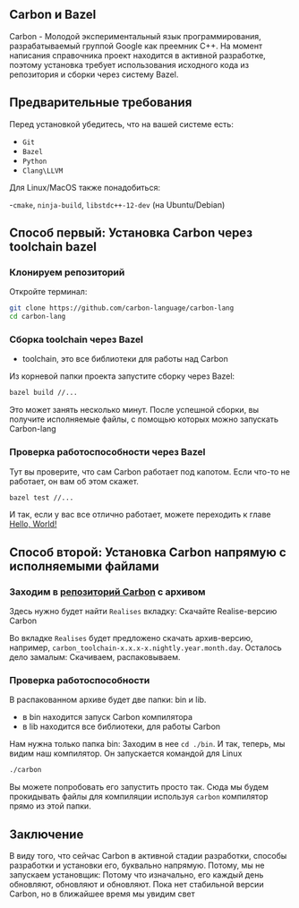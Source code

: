 ## Carbon и Bazel

Carbon - Молодой экспериментальный язык программирования, 
разрабатываемый группой Google как преемник C++. На момент 
написания справочника проект находится в активной разработке, поэтому
установка требует использования исходного кода из репозитория
и сборки через систему Bazel.

## Предварительные требования

Перед установкой убедитесь, что на вашей системе есть:

- `Git`
- `Bazel`
- `Python`
- `Clang\LLVM` 

Для Linux/MacOS также понадобиться:

-`cmake`, `ninja-build`, `libstdc++-12-dev` (на Ubuntu/Debian)

## Cпособ первый: Установка Carbon через toolchain bazel 

### Клонируем репозиторий

Откройте терминал:

```bash
git clone https://github.com/carbon-language/carbon-lang
cd carbon-lang
```

### Сборка toolchain через Bazel

- toolchain, это все библиотеки для работы над Carbon

Из корневой папки проекта запустите сборку через Bazel:

```bash
bazel build //...
```

Это может занять несколько минут. После успешной сборки, вы получите исполняемые файлы,
с помощью которых можно запускать Carbon-lang

### Проверка работоспособности через Bazel

Тут вы проверите, что сам Carbon работает под капотом. 
Если что-то не работает, он вам об этом скажет.
```bash
bazel test //...
```

И так, если у вас все отлично работает, можете переходить к главе [Hello, World!][hello_world]

## Cпособ второй: Установка Carbon напрямую с исполняемыми файлами

### Заходим в [репозиторий Carbon][rep-carbon] с архивом

Здесь нужно будет найти `Realises` вкладку: Скачайте Realise-версию Carbon

Во вкладке `Realises` будет предложено скачать архив-версию, 
например, `carbon_toolchain-x.x.x-x.nightly.year.month.day`. 
Осталось дело замалым: Скачиваем, распаковываем.

### Проверка работоспособности

В распакованном архиве будет две папки: bin и lib. 

- в bin находится запуск Carbon компилятора
- в lib находится все библиотеки, для работы Carbon

Нам нужна только папка bin: Заходим в нее `cd ./bin`. И так, 
теперь, мы видим наш компилятор. Он запускается командой для Linux
```bash
./carbon
```

Вы можете попробовать его запустить просто так. Сюда мы будем прокидывать
файлы для компиляции используя `carbon` компилятор прямо из этой папки. 

## Заключение

В виду того, что сейчас Carbon в активной стадии разработки, 
способы разработки и установки его, буквально напрямую. Потому, мы не запускаем
установщик: Потому что изначально, его каждый день обновляют, обновляют и обновляют. Пока 
нет стабильной версии Carbon, но в ближайшее время мы увидим свет

[rep-carbon]: https://github.com/carbon-language/carbon-lang
[Hello_world]: /handbook/getting-started/structure
